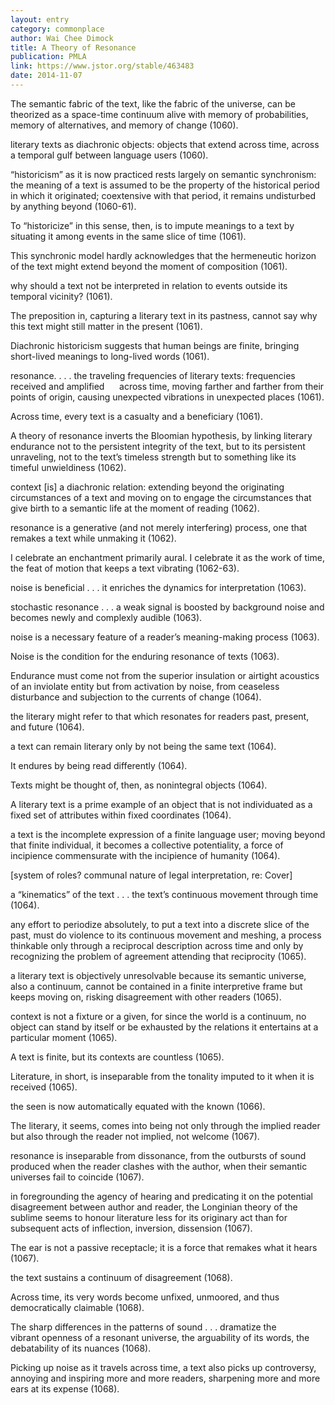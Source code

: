 ```yaml
---
layout: entry
category: commonplace
author: Wai Chee Dimock
title: A Theory of Resonance
publication: PMLA
link: https://www.jstor.org/stable/463483
date: 2014-11-07
---
```


The semantic fabric of the text, like the fabric of the universe, can be theorized as a space-time continuum alive with memory of probabilities, memory of alternatives, and memory of change (1060). 


literary texts as diachronic objects: objects that extend across time, across a temporal gulf between language users (1060).


“historicism” as it is now practiced rests largely on semantic synchronism: the meaning of a text is assumed to be the property of the historical period in which it originated; coextensive with that period, it remains undisturbed by anything beyond (1060-61).


To “historicize” in this sense, then, is to impute meanings to a text by situating it among events in the same slice of time (1061).


This synchronic model hardly acknowledges that the hermeneutic horizon of the text might extend beyond the moment of composition (1061).


why should a text not be interpreted in relation to events outside its temporal vicinity? (1061).


The preposition in, capturing a literary text in its pastness, cannot say why this text might still matter in the present (1061).


Diachronic historicism suggests that human beings are finite, bringing short-lived meanings to long-lived words (1061).






resonance. . . . the traveling frequencies of literary texts: frequencies received and amplified      across time, moving farther and farther from their points of origin, causing unexpected vibrations in unexpected places (1061).


Across time, every text is a casualty and a beneficiary (1061).


A theory of resonance inverts the Bloomian hypothesis, by linking literary endurance not to the persistent integrity of the text, but to its persistent unraveling, not to the text’s timeless strength but to something like its timeful unwieldiness (1062).


context [is] a diachronic relation: extending beyond the originating circumstances of a text and moving on to engage the circumstances that give birth to a semantic life at the moment of reading (1062).


resonance is a generative (and not merely interfering) process, one that remakes a text while unmaking it (1062).


I celebrate an enchantment primarily aural. I celebrate it as the work of time, the feat of motion that keeps a text vibrating (1062-63).






noise is beneficial . . . it enriches the dynamics for interpretation (1063).


stochastic resonance . . . a weak signal is boosted by background noise and becomes newly and complexly audible (1063).


noise is a necessary feature of a reader’s meaning-making process (1063).


Noise is the condition for the enduring resonance of texts (1063).


Endurance must come not from the superior insulation or airtight acoustics of an inviolate entity but from activation by noise, from ceaseless disturbance and subjection to the currents of change (1064).






the literary might refer to that which resonates for readers past, present, and future (1064).



a text can remain literary only by not being the same text (1064).


It endures by being read differently (1064).


Texts might be thought of, then, as nonintegral objects (1064).


A literary text is a prime example of an object that is not individuated as a fixed set of attributes within fixed coordinates (1064).


a text is the incomplete expression of a finite language user; moving beyond that finite individual, it becomes a collective potentiality, a force of incipience commensurate with the incipience of humanity (1064).


[system of roles? communal nature of legal interpretation, re: Cover]






a “kinematics” of the text . . . the text’s continuous movement through time (1064).


any effort to periodize absolutely, to put a text into a discrete slice of the past, must do violence to its continuous movement and meshing, a process thinkable only through a reciprocal description across time and only by recognizing the problem of agreement attending that reciprocity (1065).


a literary text is objectively unresolvable because its semantic universe, also a continuum, cannot be contained in a finite interpretive frame but keeps moving on, risking disagreement with other readers (1065).


context is not a fixture or a given, for since the world is a continuum, no object can stand by itself or be exhausted by the relations it entertains at a particular moment (1065).


A text is finite, but its contexts are countless (1065).


Literature, in short, is inseparable from the tonality imputed to it when it is received (1065).






the seen is now automatically equated with the known (1066).






The literary, it seems, comes into being not only through the implied reader but also through the reader not implied, not welcome (1067).


resonance is inseparable from dissonance, from the outbursts of sound produced when the reader clashes with the author, when their semantic universes fail to coincide (1067).


in foregrounding the agency of hearing and predicating it on the potential disagreement between author and reader, the Longinian theory of the sublime seems to honour literature less for its originary act than for subsequent acts of inflection, inversion, dissension (1067).


The ear is not a passive receptacle; it is a force that remakes what it hears (1067).






the text sustains a continuum of disagreement (1068).


Across time, its very words become unfixed, unmoored, and thus democratically claimable (1068).


The sharp differences in the patterns of sound . . . dramatize the vibrant openness of a resonant universe, the arguability of its words, the debatability of its nuances (1068).


Picking up noise as it travels across time, a text also picks up controversy, annoying and inspiring more and more readers, sharpening more and more ears at its expense (1068).

